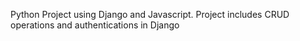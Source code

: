 Python Project using Django and Javascript. Project includes CRUD operations and authentications in Django
